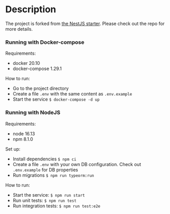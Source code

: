 # Description

The project is forked from [the NestJS starter](https://github.com/nestjs/typescript-starter). Please check out the repo
for more details.

### Running with Docker-compose

Requirements:

- docker 20.10
- docker-compose 1.29.1

How to run:

- Go to the project directory
- Create a file `.env` with the same content as `.env.example`
- Start the service `$ docker-compose -d up`

### Running with NodeJS

Requirements:

- node 16.13
- npm 8.1.0

Set up:

- Install dependencies `$ npm ci`
- Create a file `.env` with your own DB configuration. Check out `.env.example` for DB properties
- Run migrations `$ npm run typeorm:run`

How to run:

- Start the service: `$ npm run start`
- Run unit tests: `$ npm run test`
- Run integration tests: `$ npm run test:e2e`
